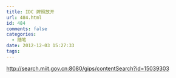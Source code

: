```yaml
---
title: IDC 牌照放开
url: 484.html
id: 484
comments: false
categories:
  - 随笔
date: 2012-12-03 15:27:33
tags:
---
```


http://search.miit.gov.cn:8080/gips/contentSearch?id=15039303